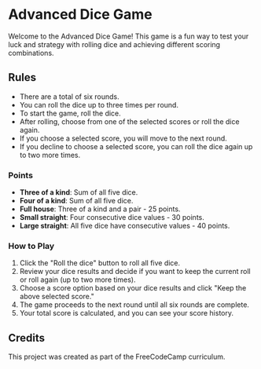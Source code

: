 # Advanced Dice Game

Welcome to the Advanced Dice Game! This game is a fun way to test your luck and strategy with rolling dice and achieving different scoring combinations.


## Rules

- There are a total of six rounds.
- You can roll the dice up to three times per round.
- To start the game, roll the dice.
- After rolling, choose from one of the selected scores or roll the dice again.
- If you choose a selected score, you will move to the next round.
- If you decline to choose a selected score, you can roll the dice again up to two more times.

### Points

- **Three of a kind**: Sum of all five dice.
- **Four of a kind**: Sum of all five dice.
- **Full house**: Three of a kind and a pair - 25 points.
- **Small straight**: Four consecutive dice values - 30 points.
- **Large straight**: All five dice have consecutive values - 40 points.

### How to Play

1. Click the "Roll the dice" button to roll all five dice.
2. Review your dice results and decide if you want to keep the current roll or roll again (up to two more times).
3. Choose a score option based on your dice results and click "Keep the above selected score."
4. The game proceeds to the next round until all six rounds are complete.
5. Your total score is calculated, and you can see your score history.


## Credits

This project was created as part of the FreeCodeCamp curriculum.
